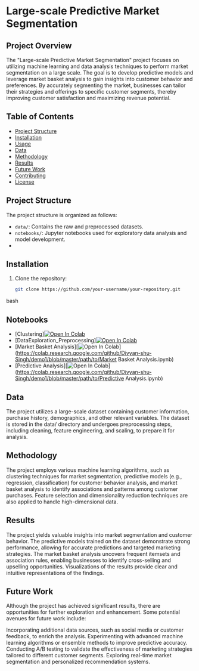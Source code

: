# Large-scale Predictive Market Segmentation

## Project Overview

The "Large-scale Predictive Market Segmentation" project focuses on utilizing machine learning and data analysis techniques to perform market segmentation on a large scale. The goal is to develop predictive models and leverage market basket analysis to gain insights into customer behavior and preferences. By accurately segmenting the market, businesses can tailor their strategies and offerings to specific customer segments, thereby improving customer satisfaction and maximizing revenue potential.

## Table of Contents
- [Project Structure](#project-structure)
- [Installation](#installation)
- [Usage](#usage)
- [Data](#data)
- [Methodology](#methodology)
- [Results](#results)
- [Future Work](#future-work)
- [Contributing](#contributing)
- [License](#license)

## Project Structure

The project structure is organized as follows:

- `data/`: Contains the raw and preprocessed datasets.
- `notebooks/`: Jupyter notebooks used for exploratory data analysis and model development.
- 
## Installation

1. Clone the repository:

   ```bash
   git clone https://github.com/your-username/your-repository.git


bash


## Notebooks

- [Clustering][![Open In Colab](https://colab.research.google.com/assets/colab-badge.svg)](https://colab.research.google.com/github/Divyan-shu-Singh/demo1/blob/master/path/to/Clustering.ipynb)
- [DataExploration_Preprocessing][![Open In Colab](https://colab.research.google.com/assets/colab-badge.svg)](https://colab.research.google.com/github/Divyan-shu-Singh/demo1/blob/master/path/to/DataExploration_Preprocessing.ipynb)
- [Market Basket Analysis][![Open In Colab](https://colab.research.google.com/assets/colab-badge.svg)](https://colab.research.google.com/github/Divyan-shu-Singh/demo1/blob/master/path/to/Market Basket Analysis.ipynb)
- [Predictive Analysis][![Open In Colab](https://colab.research.google.com/assets/colab-badge.svg)](https://colab.research.google.com/github/Divyan-shu-Singh/demo1/blob/master/path/to/Predictive Analysis.ipynb)


## Data
The project utilizes a large-scale dataset containing customer information, purchase history, demographics, and other relevant variables. The dataset is stored in the data/ directory and undergoes preprocessing steps, including cleaning, feature engineering, and scaling, to prepare it for analysis.

## Methodology
The project employs various machine learning algorithms, such as clustering techniques for market segmentation, predictive models (e.g., regression, classification) for customer behavior analysis, and market basket analysis to identify associations and patterns among customer purchases. Feature selection and dimensionality reduction techniques are also applied to handle high-dimensional data.

## Results
The project yields valuable insights into market segmentation and customer behavior. The predictive models trained on the dataset demonstrate strong performance, allowing for accurate predictions and targeted marketing strategies. The market basket analysis uncovers frequent itemsets and association rules, enabling businesses to identify cross-selling and upselling opportunities. Visualizations of the results provide clear and intuitive representations of the findings.

## Future Work
Although the project has achieved significant results, there are opportunities for further exploration and enhancement. Some potential avenues for future work include:

Incorporating additional data sources, such as social media or customer feedback, to enrich the analysis.
Experimenting with advanced machine learning algorithms or ensemble methods to improve predictive accuracy.
Conducting A/B testing to validate the effectiveness of marketing strategies tailored to different customer segments.
Exploring real-time market segmentation and personalized recommendation systems.
